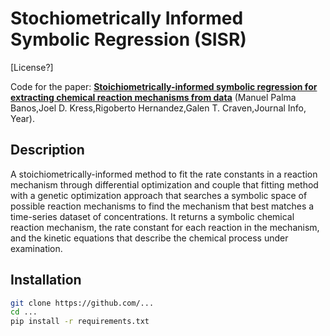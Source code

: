 # Stochiometrically Informed Symbolic Regression (SISR)

[License?]

Code for the paper: **[Stoichiometrically-informed symbolic regression for extracting chemical reaction mechanisms from data](link)** (Manuel Palma Banos,Joel D. Kress,Rigoberto Hernandez,Galen T. Craven,Journal Info, Year).

## Description
A stoichiometrically-informed method to fit the rate constants in a reaction mechanism through differential optimization and couple that fitting method with a genetic optimization approach that searches a symbolic space of possible reaction mechanisms to find the mechanism that best matches a time-series dataset of concentrations.
It returns a symbolic chemical reaction mechanism, the rate constant for each reaction in the mechanism, and the kinetic equations that describe the chemical process under examination.

## Installation
```bash
git clone https://github.com/...
cd ...
pip install -r requirements.txt